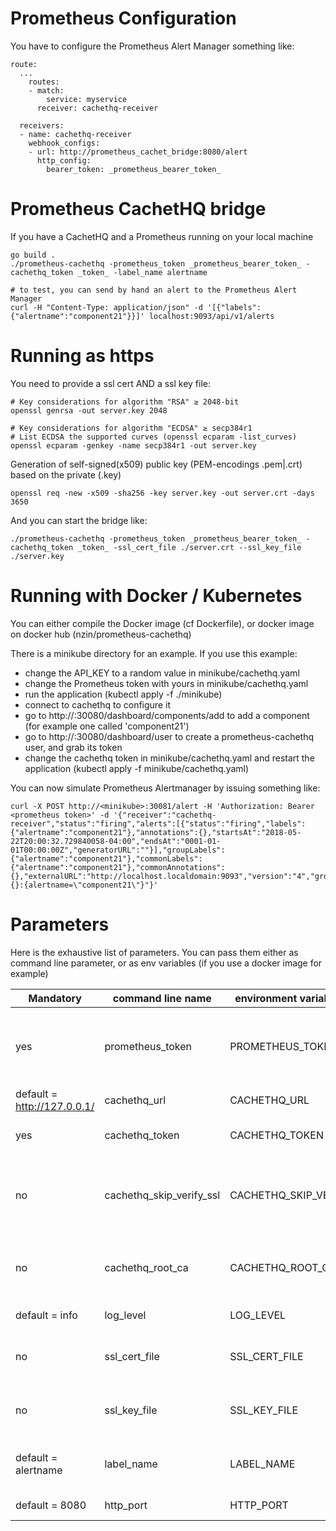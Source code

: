 # Prometheus Configuration

You have to configure the Prometheus Alert Manager something like:

    route:
      ...
        routes:
        - match:
            service: myservice
          receiver: cachethq-receiver

      receivers:
      - name: cachethq-receiver
        webhook_configs:
        - url: http://prometheus_cachet_bridge:8080/alert
          http_config:
            bearer_token: _prometheus_bearer_token_

# Prometheus CachetHQ bridge

If you have a CachetHQ and a Prometheus running on your local machine

    go build .
    ./prometheus-cachethq -prometheus_token _prometheus_bearer_token_ -cachethq_token _token_ -label_name alertname

    # to test, you can send by hand an alert to the Prometheus Alert Manager
    curl -H "Content-Type: application/json" -d '[{"labels":{"alertname":"component21"}}]' localhost:9093/api/v1/alerts

# Running as https

You need to provide a ssl cert AND a ssl key file:
    
    # Key considerations for algorithm "RSA" ≥ 2048-bit
    openssl genrsa -out server.key 2048

    # Key considerations for algorithm "ECDSA" ≥ secp384r1
    # List ECDSA the supported curves (openssl ecparam -list_curves)
    openssl ecparam -genkey -name secp384r1 -out server.key

Generation of self-signed(x509) public key (PEM-encodings .pem|.crt) based on the private (.key)

    openssl req -new -x509 -sha256 -key server.key -out server.crt -days 3650

And you can start the bridge like:

    ./prometheus-cachethq -prometheus_token _prometheus_bearer_token_ -cachethq_token _token_ -ssl_cert_file ./server.crt --ssl_key_file ./server.key
    
# Running with Docker / Kubernetes

You can either compile the Docker image (cf Dockerfile), or docker image on docker hub (nzin/prometheus-cachethq)

There is a minikube directory for an example. If you use this example:

- change the API_KEY to a random value in minikube/cachethq.yaml
- change the Prometheus token with yours in minikube/cachethq.yaml
- run the application (kubectl apply -f ./minikube)
- connect to cachethq to configure it
- go to http://<your minikube ip>:30080/dashboard/components/add to add a component (for example one called 'component21')
- go to http://<your minikube ip>:30080/dashboard/user to create a prometheus-cachethq user, and grab its token
- change the cachethq token in minikube/cachethq.yaml and restart the application (kubectl apply -f minikube/cachethq.yaml)

You can now simulate Prometheus Alertmanager by issuing something like:

    curl -X POST http://<minikube>:30081/alert -H 'Authorization: Bearer <prometheus token>' -d '{"receiver":"cachethq-receiver","status":"firing","alerts":[{"status":"firing","labels":{"alertname":"component21"},"annotations":{},"startsAt":"2018-05-22T20:00:32.729840058-04:00","endsAt":"0001-01-01T00:00:00Z","generatorURL":""}],"groupLabels":{"alertname":"component21"},"commonLabels":{"alertname":"component21"},"commonAnnotations":{},"externalURL":"http://localhost.localdomain:9093","version":"4","groupKey":"{}:{alertname=\"component21\"}"}'

# Parameters

Here is the exhaustive list of parameters. You can pass them either as command line parameter, or as env variables (if you use a docker image for example)

| Mandatory                   | command line name        | environment variable name | description                                              |
| --------------------------- | ------------------------ | ------------------------- | -------------------------------------------------------- |
| yes                         | prometheus_token         | PROMETHEUS_TOKEN          | token sent by Prometheus in the webhook configuration    |
| default = http://127.0.0.1/ | cachethq_url             | CACHETHQ_URL              | where to find CachetHQ                                   |
| yes                         | cachethq_token           | CACHETHQ_TOKEN            | token to send to CachetHQ                                |
| no                          | cachethq_skip_verify_ssl | CACHETHQ_SKIP_VERIFY_SSL  | No SSL certificate check if accessing CachetHQ via https |
| no                          | cachethq_root_ca         | CACHETHQ_ROOT_CA          | Root SSL CA file to use against CachetHQ if self sign    |
| default = info              | log_level                | LOG_LEVEL                 | log level: [info|debug]                                  |
| no                          | ssl_cert_file            | SSL_CERT_FILE             | to be used with ssl_key: enable https server             |
| no                          | ssl_key_file             | SSL_KEY_FILE              | to be used with ssl_cert: enable https server            |
| default = alertname         | label_name               | LABEL_NAME                | label to look for in Prometheus Alert info               |
| default = 8080              | http_port                | HTTP_PORT                 | port to listen on                                        |



